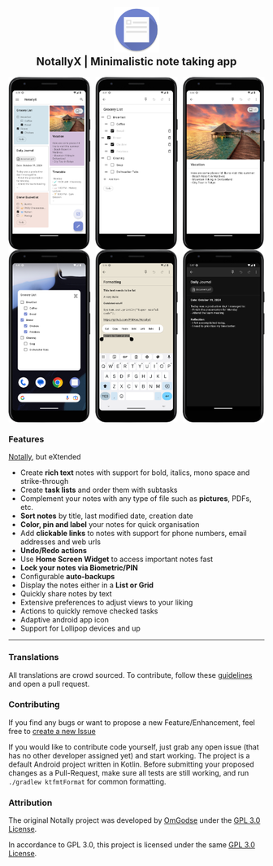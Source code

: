 <h2 align="center">
    <img src="fastlane/metadata/android/en-US/images/icon.png" alt="icon" width="90"/>
    <br />
    <b>NotallyX | Minimalistic note taking app</b>
</h2>

<div style="display: flex; justify-content: space-between; width: 100%;">
  <img src="fastlane/metadata/android/en-US/images/phoneScreenshots/1.png" alt="Image 6" style="width: 32%;"/>
  <img src="fastlane/metadata/android/en-US/images/phoneScreenshots/2.png" alt="Image 2" style="width: 32%;"/>
  <img src="fastlane/metadata/android/en-US/images/phoneScreenshots/3.png" alt="Image 3" style="width: 32%;"/>
</div>

<div style="display: flex; justify-content: space-between; width: 100%;">
  <img src="fastlane/metadata/android/en-US/images/phoneScreenshots/4.png" alt="Image 4" style="width: 32%;"/>
  <img src="fastlane/metadata/android/en-US/images/phoneScreenshots/5.png" alt="Image 5" style="width: 32%;"/>
  <img src="fastlane/metadata/android/en-US/images/phoneScreenshots/7.png" alt="Image 7" style="width: 32%;"/>
</div>

### Features
[Notally](https://github.com/OmGodse/Notally), but eXtended

* Create **rich text** notes with support for bold, italics, mono space and strike-through
* Create **task lists** and order them with subtasks
* Complement your notes with any type of file such as **pictures**, PDFs, etc.
* **Sort notes** by title, last modified date, creation date
* **Color, pin and label** your notes for quick organisation
* Add **clickable links** to notes with support for phone numbers, email addresses and web urls
* **Undo/Redo actions**
* Use **Home Screen Widget** to access important notes fast
* **Lock your notes via Biometric/PIN**
* Configurable **auto-backups**
* Display the notes either in a **List or Grid**
* Quickly share notes by text
* Extensive preferences to adjust views to your liking
* Actions to quickly remove checked tasks
* Adaptive android app icon
* Support for Lollipop devices and up


---

### Translations
All translations are crowd sourced. To contribute, follow these [guidelines](https://m2.material.io/design/communication/writing.html) and open a pull request.


### Contributing
If you find any bugs or want to propose a new Feature/Enhancement, feel free to [create a new Issue](https://github.com/PhilKes/NotallyX/issues/new)

If you would like to contribute code yourself, just grab any open issue (that has no other developer assigned yet) and start working.
The project is a default Android project written in Kotlin.
Before submitting your proposed changes as a Pull-Request, make sure all tests are still working, and run `./gradlew ktfmtFormat` for common formatting.

### Attribution
The original Notally project was developed by [OmGodse](https://github.com/OmGodse) under the [GPL 3.0 License](https://github.com/OmGodse/Notally/blob/master/LICENSE.md).

In accordance to GPL 3.0, this project is licensed under the same [GPL 3.0 License](https://github.com/PhilKes/NotallyX/blob/master/LICENSE.md).
